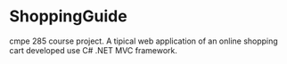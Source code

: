 # ShoppingGuide
cmpe 285 course project.
A tipical web application of an online shopping cart developed use C# .NET MVC framework.
